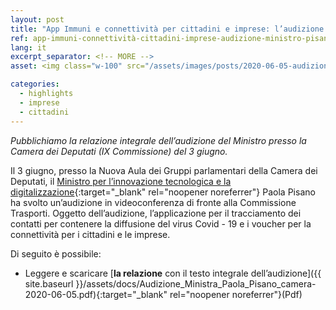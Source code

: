 ```yaml
---
layout: post
title: "App Immuni e connettività per cittadini e imprese: l’audizione del Ministro Pisano alla Camera"
ref: app-immuni-connettività-cittadini-imprese-audizione-ministro-pisano-alla-camera
lang: it
excerpt_separator: <!-- MORE -->
asset: <img class="w-100" src="/assets/images/posts/2020-06-05-audizione-immuni.jpeg" alt="Immuni audizione del Ministro Pisano alla Camera"/>

categories:
  - highlights
  - imprese
  - cittadini
---
```


_Pubblichiamo la relazione integrale dell’audizione del Ministro presso la Camera dei Deputati (IX Commissione) del 3 giugno._

<!-- MORE -->

Il 3 giugno, presso la Nuova Aula dei Gruppi parlamentari della Camera dei Deputati, il [Ministro per l’innovazione tecnologica e la digitalizzazione](https://innovazione.gov.it/it/chi-siamo/ministro/){:target="_blank" rel="noopener noreferrer"} Paola Pisano ha svolto un’audizione in videoconferenza di fronte alla Commissione Trasporti. Oggetto dell’audizione, l’applicazione per il tracciamento dei contatti per contenere la diffusione del virus Covid - 19  e i voucher per la connettività per i cittadini e le imprese.  

Di seguito è possibile:  

- Leggere e scaricare [**la relazione** con il testo integrale dell’audizione]({{ site.baseurl }}/assets/docs/Audizione_Ministra_Paola_Pisano_camera-2020-06-05.pdf){:target="_blank" rel="noopener noreferrer"}(Pdf)